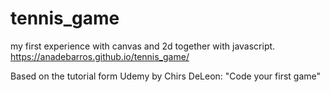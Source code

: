 # tennis_game
my first experience with canvas and 2d together with javascript.
https://anadebarros.github.io/tennis_game/

Based on the tutorial form Udemy by Chirs DeLeon: "Code your first game"
